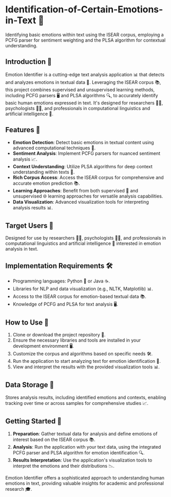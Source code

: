 # Identification-of-Certain-Emotions-in-Text 🧠
 Identifying basic emotions within text using the ISEAR corpus, employing a PCFG parser for sentiment weighting and the PLSA algorithm for contextual understanding.

## Introduction 🌟
Emotion Identifier is a cutting-edge text analysis application 📊 that detects and analyzes emotions in textual data 📝. Leveraging the ISEAR corpus 📚, this project combines supervised and unsupervised learning methods, including PCFG parsers 🖥️ and PLSA algorithms 🔍, to accurately identify basic human emotions expressed in text. It's designed for researchers 👩‍🔬, psychologists 👨‍⚕️, and professionals in computational linguistics and artificial intelligence 🤖.

## Features 🚀
- **Emotion Detection**: Detect basic emotions in textual content using advanced computational techniques 🧐.
- **Sentiment Analysis**: Implement PCFG parsers for nuanced sentiment analysis 📈.
- **Context Understanding**: Utilize PLSA algorithms for deep context understanding within texts 🔎.
- **Rich Corpus Access**: Access the ISEAR corpus for comprehensive and accurate emotion prediction 📚.
- **Learning Approaches**: Benefit from both supervised 📖 and unsupervised 🌐 learning approaches for versatile analysis capabilities.
- **Data Visualization**: Advanced visualization tools for interpreting analysis results 📊.

## Target Users 👤
Designed for use by researchers 👩‍🔬, psychologists 👨‍⚕️, and professionals in computational linguistics and artificial intelligence 🤖 interested in emotion analysis in text.

## Implementation Requirements 🛠️
- Programming languages: Python 🐍 or Java ☕.
- Libraries for NLP and data visualization (e.g., NLTK, Matplotlib) 📊.
- Access to the ISEAR corpus for emotion-based textual data 📚.
- Knowledge of PCFG and PLSA for text analysis 🖥️.

## How to Use 📘
1. Clone or download the project repository 📁.
2. Ensure the necessary libraries and tools are installed in your development environment 🖥️.
3. Customize the corpus and algorithms based on specific needs 🛠️.
4. Run the application to start analyzing text for emotion identification 🚀.
5. View and interpret the results with the provided visualization tools 📊.

## Data Storage 📂
Stores analysis results, including identified emotions and contexts, enabling tracking over time or across samples for comprehensive studies 📈.

## Getting Started 🌈
1. **Preparation**: Gather textual data for analysis and define emotions of interest based on the ISEAR corpus 📚.
2. **Analysis**: Run the application with your text data, using the integrated PCFG parser and PLSA algorithm for emotion identification 🔍.
3. **Results Interpretation**: Use the application's visualization tools to interpret the emotions and their distributions 📉.

Emotion Identifier offers a sophisticated approach to understanding human emotions in text, providing valuable insights for academic and professional research 🎓.
